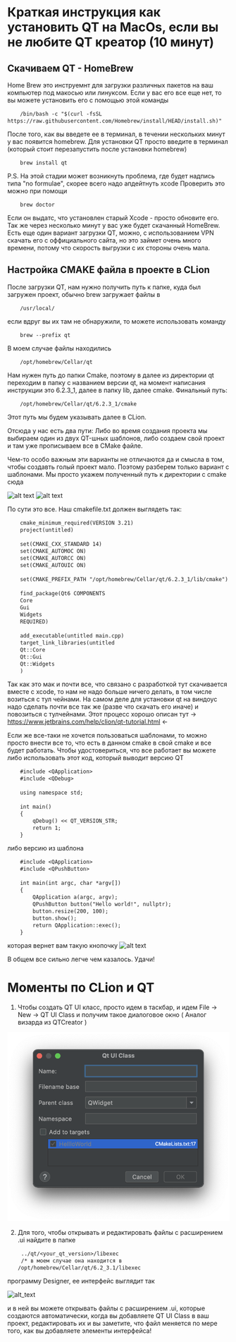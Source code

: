 Краткая инструкция как установить QT на MacOs, если вы не любите QT креатор (10 минут)
==========
Скачиваем QT - HomeBrew
----------
Home Brew это инструемнт для загрузки различных пакетов на ваш компьютер под макосью или линуксом. Если у вас его все еще нет, то вы можете установить его с помощью этой команды

        /bin/bash -c "$(curl -fsSL https://raw.githubusercontent.com/Homebrew/install/HEAD/install.sh)"
        
После того, как вы введете ее в терминал, в течении нескольких минут у вас появится homebrew.
Для установки QT просто введите в терминал (который стоит перезапустить после установки homebrew)

        brew install qt
        
        
P.S. На этой стадии может возникнуть проблема, где будет надпись типа "no formulae", скорее всего надо апдейтнуть xcode
Проверить это можно при помощи 

        brew doctor
        
Если он выдатс, что установлен старый Xcode - просто обновите его.        
Так же через несколько минут у вас уже будет скачанный HomeBrew. Есть еще один вариант загрузки QT, можно, с использованием VPN скачать его с оффициального сайта, но это займет очень много времени, потому что скорость выгрузки с их стороны очень мала.

Настройка CMAKE файла в проекте в CLion
---------
После загрузки QT, нам нужно получить путь к папке, куда был загружен проект, обычно brew загружает файлы в

        /usr/local/
      
если вдруг вы их там не обнаружили, то можете использовать команду

        brew --prefix qt
        
В моем случае файлы находились 

        /opt/homebrew/Cellar/qt
        
Нам нужен путь до папки Cmake, поэтому в далее из директории qt переходим в папку с названием версии qt, на момент написания инструкции это 6.2.3_1, далее в папку lib, далее cmake. Финальный путь:

        /opt/homebrew/Cellar/qt/6.2.3_1/cmake

Этот путь мы будем указывать далее в CLion.

Отсюда у нас есть два пути: Либо во время создания проекта мы выбираем один из двух QT-шных шаблонов, либо создаем свой проект и там уже прописываем все в CMake файле.

Чем-то особо важным эти варианты не отличаются да и смысла в том, чтобы создавть голый проект мало. Поэтому разберем только вариант с шаблонами. Мы просто укажем полученный путь к директории с cmake сюда

![alt text](https://github.com/GennaFomin/QT-Clion-/blob/main/Снимок%20экрана%202022-05-13%20в%2005.14.39.png)
![alt text](https://github.com/GennaFomin/QT-Clion-/blob/main/Снимок%20экрана%202022-05-13%20в%2005.18.48.png)

По сути это все. Наш cmakefile.txt должен выглядеть так:

        cmake_minimum_required(VERSION 3.21)
        project(untitled)
        
        set(CMAKE_CXX_STANDARD 14)
        set(CMAKE_AUTOMOC ON)
        set(CMAKE_AUTORCC ON)
        set(CMAKE_AUTOUIC ON)
        
        set(CMAKE_PREFIX_PATH "/opt/homebrew/Cellar/qt/6.2.3_1/lib/cmake")
        
        find_package(Qt6 COMPONENTS
        Core
        Gui
        Widgets
        REQUIRED)
        
        add_executable(untitled main.cpp)
        target_link_libraries(untitled
        Qt::Core
        Qt::Gui
        Qt::Widgets
        )
        
Так как это мак и почти все, что связано с разработкой тут скачивается вместе с xcode, то нам не надо больше ничего делать, в том числе возиться с тул чейнами. На самом деле для установки qt на виндоус надо сделать почти все так же (разве что скачать его иначе) и повозиться с тулчейнами. Этот процесс хорошо описан тут -> https://www.jetbrains.com/help/clion/qt-tutorial.html <-

Если же все-таки не хочется пользоваться шаблонами, то можно просто внести все то, что есть в данном cmake в свой cmake и все будет работать. Чтобы удостовериться, что все работает вы можете либо использовать этот код, который выводит версию QT

        #include <QApplication>
        #include <QDebug>
        
        using namespace std;
        
        int main() 
        {
            qDebug() << QT_VERSION_STR;
            return 1;
        }

либо версию из шаблона

        #include <QApplication>
        #include <QPushButton>
        
        int main(int argc, char *argv[]) 
        {
            QApplication a(argc, argv);
            QPushButton button("Hello world!", nullptr);
            button.resize(200, 100);
            button.show();
            return QApplication::exec();
        }
        
которая вернет вам такую кнопочку
![alt text](https://github.com/GennaFomin/QT-Clion-/blob/main/Снимок%20экрана%202022-05-13%20в%2005.19.14.png)

В общем все сильно легче чем казалось. Удачи!

Моменты по CLion и QT
==============
1) Чтобы создать QT UI класс, просто идем в таскбар, и идем File -> New -> QT UI Class и получим такое диалоговое окно ( Аналог визарда из QTCreator )

![alt text](https://github.com/GennaFomin/QT-Clion/blob/main/Снимок%20экрана%202022-05-16%20в%2017.48.03.png) 

2) Для того, чтобы открывать и редактировать файлы с расширением .ui найдите в папке

        ../qt/<your_qt_version>/libexec
        /* в моем случае она находится в /opt/homebrew/Cellar/qt/6.2_3.1/libexec
        
программу Designer, ее интерфейс выглядит так

![alt_text](https://github.com/GennaFomin/QT-Clion/blob/main/Снимок%20экрана%202022-05-19%20в%2016.35.27.png)

и в ней вы можете открывать файлы c расширением .ui, которые создаются автоматически, когда вы добавляете QT UI Class в ваш проект, редактировать их и вы заметите, что файл меняется по мере того, как вы добавляете элементы интерфейса!
